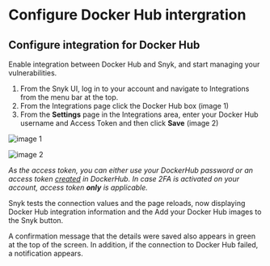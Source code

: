 # Configure Docker Hub intergration

## Configure integration for Docker Hub

Enable integration between Docker Hub and Snyk, and start managing your vulnerabilities.

1. From the Snyk UI, log in to your account and navigate to Integrations from the menu bar at the top.
2. From the Integrations page click the Docker Hub box \(image 1\)
3. From the **Settings** page in the Integrations area, enter your Docker Hub username and Access Token and then click **Save** \(image 2\)

![image 1](https://support.snyk.io/hc/article_attachments/360007147218/uuid-fcf2376d-3886-a580-afa3-bbd999819bdc-en.png)

![image 2](https://support.snyk.io/hc/article_attachments/360007818037/mceclip0.png)

_As the access token, you can either use your DockerHub password or an access token_ [_created_](https://docs.docker.com/docker-hub/access-tokens/) _in DockerHub. In case 2FA is activated on your account, access token **only** is applicable._

Snyk tests the connection values and the page reloads, now displaying Docker Hub integration information and the Add your Docker Hub images to the Snyk button.

A confirmation message that the details were saved also appears in green at the top of the screen. In addition, if the connection to Docker Hub failed, a notification appears.

